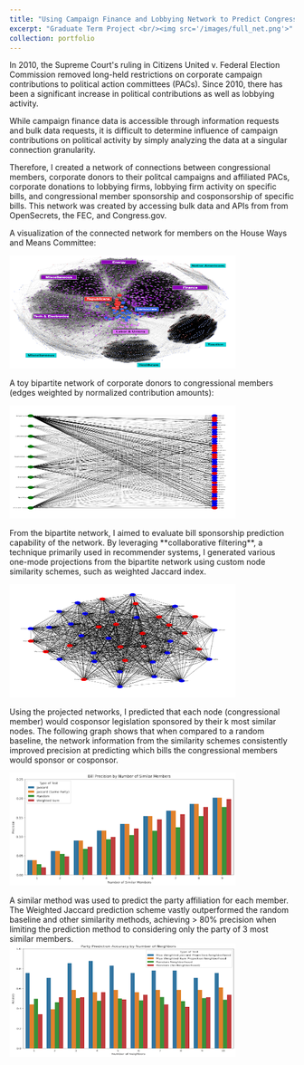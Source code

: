 ```yaml
---
title: "Using Campaign Finance and Lobbying Network to Predict Congressional Political Activity"
excerpt: "Graduate Term Project <br/><img src='/images/full_net.png'>"
collection: portfolio
---
```


<p>In 2010, the Supreme Court's ruling in Citizens United v. Federal Election Commission removed long-held restrictions on corporate campaign contributions to political action committees (PACs). Since 2010, there has been a significant increase in political contributions as well as lobbying activity.<p>

<p> While campaign finance data is accessible through information requests and bulk data requests, it is difficult to determine influence of campaign contributions on political activity by simply analyzing the data at a singular connection granularity. 

Therefore, I created a network of connections between congressional members, corporate donors to their politcal campaigns and affiliated PACs, corporate donations to lobbying firms, lobbying firm activity on specific bills, and congressional member sponsorship and cosponsorship of specific bills. This network was created by accessing bulk data and APIs from from OpenSecrets, the FEC, and Congress.gov.<p>

<p> A visualization of the connected network for members on the House Ways and Means Committee: <p>

<img src="images/full_net.png" width="400" height="200">

<p> A toy bipartite network of corporate donors to congressional members (edges weighted by normalized contribution amounts): <p>

<img src="images/bipartite.png" width="400" height="200">

<p> From the bipartite network, I aimed to evaluate bill sponsorship prediction capability of the network. By leveraging **collaborative filtering**, a technique primarily used in recommender systems, I generated various one-mode projections from the bipartite network using custom node similarity schemes, such as weighted Jaccard index. <p>

<img src="images/bip_proj.png" width="400" height="200">

<p> Using the projected networks, I predicted that each node (congressional member) would cosponsor legislation sponsored by their k most similar nodes. The following graph shows that when compared to a random baseline, the network information from the similarity schemes consistently improved precision at predicting which bills the congressional members would sponsor or cosponsor. <p>

<img src="images/bill_prec.png" width="400" height="200">

<p> A similar method was used to predict the party affiliation for each member. The Weighted Jaccard prediction scheme vastly outperformed the random baseline and other similarity methods, achieving > 80% precision when limiting the prediction method to considering only the party of 3 most similar members.

<img src="images/party_pred.png" width="400" height="200">







